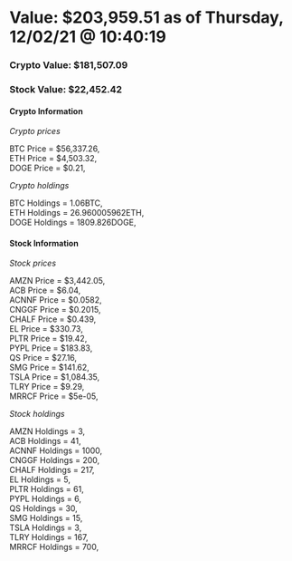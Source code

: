 # Value: $203,959.51 as of Thursday, 12/02/21 @ 10:40:19 

### Crypto Value: $181,507.09

### Stock Value: $22,452.42

#### Crypto Information 
*Crypto prices* 

BTC Price = $56,337.26,  
ETH Price = $4,503.32,  
DOGE Price = $0.21,  


*Crypto holdings* 

BTC Holdings = 1.06BTC,  
ETH Holdings = 26.960005962ETH,  
DOGE Holdings = 1809.826DOGE,  


#### Stock Information 

*Stock prices* 

AMZN Price = $3,442.05,  
ACB Price = $6.04,  
ACNNF Price = $0.0582,  
CNGGF Price = $0.2015,  
CHALF Price = $0.439,  
EL Price = $330.73,  
PLTR Price = $19.42,  
PYPL Price = $183.83,  
QS Price = $27.16,  
SMG Price = $141.62,  
TSLA Price = $1,084.35,  
TLRY Price = $9.29,  
MRRCF Price = $5e-05,  


*Stock holdings* 

AMZN Holdings = 3,  
ACB Holdings = 41,  
ACNNF Holdings = 1000,  
CNGGF Holdings = 200,  
CHALF Holdings = 217,  
EL Holdings = 5,  
PLTR Holdings = 61,  
PYPL Holdings = 6,  
QS Holdings = 30,  
SMG Holdings = 15,  
TSLA Holdings = 3,  
TLRY Holdings = 167,  
MRRCF Holdings = 700,  


